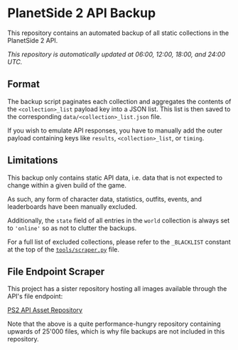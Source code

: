 # PlanetSide 2 API Backup

This repository contains an automated backup of all static collections in the PlanetSide 2 API.

*This repository is automatically updated at 06:00, 12:00, 18:00, and 24:00 UTC.*

## Format

The backup script paginates each collection and aggregates the contents of the `<collection>_list` payload key into a JSON list.
This list is then saved to the corresponding `data/<collection>_list.json` file.

If you wish to emulate API responses, you have to manually add the outer payload containing keys like `results`, `<collection>_list`, or `timing`.

## Limitations

This backup only contains static API data, i.e. data that is not expected to change within a given build of the game.

As such, any form of character data, statistics, outfits, events, and leaderboards have been manually excluded.

Additionally, the `state` field of all entries in the `world` collection is always set to `'online'` so as not to clutter the backups.

For a full list of excluded collections, please refer to the `_BLACKLIST` constant at the top of the [`tools/scraper.py`](https://github.com/leonhard-s/ps2-api-backup/blob/main/tools/scraper.py) file.

## File Endpoint Scraper

This project has a sister repository hosting all images available through the API's file endpoint:

[PS2 API Asset Repository](https://github.com/leonhard-s/ps2-api-files)

Note that the above is a quite performance-hungry repository containing upwards of 25'000 files, which is why file backups are not included in this repository.
